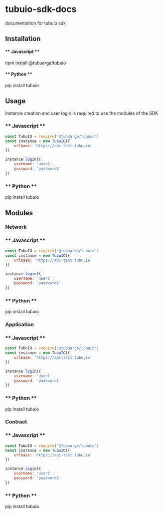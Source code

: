 # tubuio-sdk-docs
documentation for tubuio sdk
## Installation
<!-- tabs:start -->

#### ** Javascript **

npm install @tubuarge/tubuio

#### ** Python **

pip install tubuio


<!-- tabs:end -->

## Usage

Instance creation and user login is required to use the modules of the SDK
<!-- tabs:start -->

### ** Javascript **

```js
const TubuIO = require('@tubuarge/tubuio')
const instance = new TubuIO({
    urlbase: 'https://api-test.tubu.io'
})

instance.login({
    username: 'user1',
    password: 'password1'
})
```
### ** Python **

pip install tubuio


<!-- tabs:end -->

## Modules

### Network
<!-- tabs:start -->

### ** Javascript **

```js
const TubuIO = require('@tubuarge/tubuio')
const instance = new TubuIO({
    urlbase: 'https://api-test.tubu.io'
})

instance.login({
    username: 'user1',
    password: 'password1'
})
```
### ** Python **

pip install tubuio


<!-- tabs:end -->
### Application
<!-- tabs:start -->

### ** Javascript **

```js
const TubuIO = require('@tubuarge/tubuio')
const instance = new TubuIO({
    urlbase: 'https://api-test.tubu.io'
})

instance.login({
    username: 'user1',
    password: 'password1'
})
```
### ** Python **

pip install tubuio


<!-- tabs:end -->
### Contract
<!-- tabs:start -->

### ** Javascript **

```js
const TubuIO = require('@tubuarge/tubuio')
const instance = new TubuIO({
    urlbase: 'https://api-test.tubu.io'
})

instance.login({
    username: 'user1',
    password: 'password1'
})
```
### ** Python **

pip install tubuio


<!-- tabs:end -->